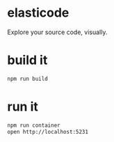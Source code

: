 # elasticode
Explore your source code, visually.

# build it
```bash
npm run build
```

# run it

```bash
npm run container
open http://localhost:5231
```
